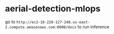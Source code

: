 # aerial-detection-mlops
 
go to `http://ec2-18-220-127-248.us-east-2.compute.amazonaws.com:8000/docs` to run inference  
